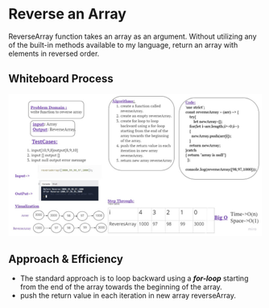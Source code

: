 # Reverse an Array

ReverseArray function takes an array as an argument. Without utilizing any of the built-in methods available to my language, return an array with elements in reversed order.

## Whiteboard Process
![whiteboard](./array-reverse.jpg)


## Approach & Efficiency
- The standard approach is to loop backward using a ***for-loop*** starting from the end of the array towards the beginning of the array.
- push the return value in each iteration in new array reverseArray.